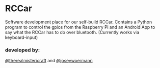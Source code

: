 # RCCar
Software development place for our self-build RCCar. Contains a Python program to control the gpios from the Raspberry Pi and an Android App to say what the RCCar has to do over bluetooth. (Currently works via keyboard-input)

### developed by:
[@therealmistericraft](https://github.com/therealmistericraft/) and [@joseywoermann](https://github.com/joseywoermann/)
